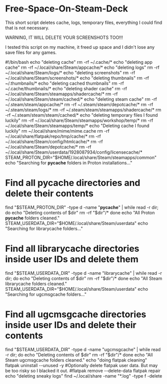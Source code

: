 # Free-Space-On-Steam-Deck
This short script deletes cache, logs, temporary files, everything I could find that is not necessary. 

WARNING, IT WILL DELETE YOUR SCREENSHOTS TOO!!!

I tested this script on my machine, it freed up space and I didn't lose any save files for any games.

#!/bin/bash
echo "deleting cache"
rm -rf ~/.cache/*
echo "deleting app cache"
rm -rf ~/.local/share/Steam/appcache/*
echo "deleting logs"
rm -rf ~/.local/share/Steam/logs/*
echo "deleting screenshots"
rm -rf ~/.local/share/Steam/screenshots/*
echo "deleting thumbnails"
rm -rf ~/.thumbnails/*
echo "deleting cached thumbnails"
rm -rf ~/.cache/thumbnails/*
echo "deleting shader cache"
rm -rf ~/.local/share/Steam/steamapps/shadercache/*
rm -rf ~/.local/share/Steam/steam/cached/*
echo "deleting steam cache"
rm -rf ~/.steam/steam/appcache/*
rm -rf ~/.steam/steam/depotcache/*
rm -rf ~/.steam/steam/logs/*
rm -rf ~/.steam/steam/steamapps/shadercache/*
rm -rf ~/.steam/steam/steam/cached/*
echo "deleting temporary files I found luckily"
rm -rf ~/.local/share/Steam/steamapps/workshop/temp/*
rm -rf ~/.local/share/Steam/steamapps/temp/*
echo "Deleting cache I found luckily"
rm ~/.local/share/mime/mime.cache
rm -rf ~/.local/share/flatpak/repo/tmp/cache/*
rm -rf ~/.local/share/Steam/config/htmlcache/*
rm -rf ~/.local/share/Steam/depotcache/*
rm -rf ~/.local/share/Steam/userdata/1928087934/config/licensecache/*
STEAM_PROTON_DIR="$HOME/.local/share/Steam/steamapps/common"
echo "Searching for __pycache__ folders in Proton installations..."
# Find all __pycache__ directories and delete their contents
find "$STEAM_PROTON_DIR" -type d -name "__pycache__" | while read -r dir; do
    echo "Deleting contents of $dir"
    rm -rf "$dir"/*
done
echo "All Proton __pycache__ folders cleaned."
STEAM_USERDATA_DIR="$HOME/.local/share/Steam/userdata"
echo "Searching for librarycache folders..."
# Find all librarycache directories inside user IDs and delete them
find "$STEAM_USERDATA_DIR" -type d -name "librarycache" | while read -r dir; do
    echo "Deleting contents of $dir"
    rm -rf "$dir"/*
done
echo "All Steam librarycache folders cleaned."
STEAM_USERDATA_DIR="$HOME/.local/share/Steam/userdata"
echo "Searching for ugcmsgcache folders..."
# Find all ugcmsgcache directories inside user IDs and delete their contents
find "$STEAM_USERDATA_DIR" -type d -name "ugcmsgcache" | while read -r dir; do
    echo "Deleting contents of $dir"
    rm -rf "$dir"/*
done
echo "All Steam ugcmsgcache folders cleaned."
echo "doing flatpak cleaning"
flatpak uninstall --unused -y
#Optionally delete flatpak user data. But may be too risky so I blacked it out.
#flatpak remove --delete-data
flatpak repair
echo "deleting sneaky logs"
find ~/.local/share -name "*.log" -type f -delete
